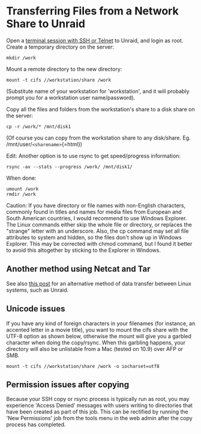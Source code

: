 # Transferring Files from a Network Share to Unraid

Open a [terminal session with SSH or Telnet](Terminal_Access)
to Unraid, and login as root. Create a temporary directory on the
server:

`mkdir /work`

Mount a remote directory to the new directory:

`mount -t cifs //workstation/share /work`

(Substitute name of your workstation for 'workstation', and it will
probably prompt you for a workstation user name/password).

Copy all the files and folders from the workstation's share to a disk
share on the server:

`cp -r /work/* /mnt/disk1`

(Of course you can copy from the workstation share to any disk/share.
Eg. /mnt/user/`<sharename>`{=html})

Edit: Another option is to use rsync to get speed/progress information:

`rsync -av --stats --progress /work/ /mnt/disk1/`

When done:

`umount /work`\
`rmdir /work`

Caution: If you have directory or file names with non-English
characters, commonly found in titles and names for media files from
European and South American countries, I would recommend to use Windows
Explorer. The Linux commands either skip the whole file or directory, or
replaces the "strange" letter with an underscore. Also, the cp command
may set all file attributes to system and hidden, so the files don't
show up in Windows Explorer. This may be corrected with chmod command,
but I found it better to avoid this altogether by sticking to the
Explorer in Windows.

## Another method using Netcat and Tar

See also [this
post](https://forums.unraid.net/forum/index.php?topic=5045.msg47257#msg47257)
for an alternative method of data transfer between Linux systems, such
as Unraid.

## Unicode issues

If you have any kind of foreign characters in your filenames (for
instance, an accented letter in a movie title), you want to mount the
cifs share with the UTF-8 option as shown below, otherwise the mount
will give you a garbled character when doing the copy/rsync. When this
garbling happens, your directory will also be unlistable from a Mac
(tested on 10.9) over AFP or SMB.

`mount -t cifs //workstation/share /work -o iocharset=utf8`

## Permission issues after copying

Because your SSH copy or rsync process is typically run as root, you may
experience 'Access Denied' messages with users writing to directories
that have been created as part of this job. This can be rectified by
running the 'New Permissions' job from the tools menu in the web admin
after the copy process has completed.

